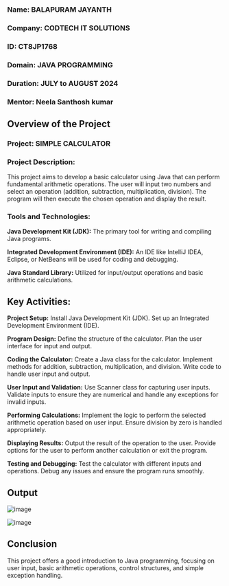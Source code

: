 ### **Name:** BALAPURAM JAYANTH
### **Company:** CODTECH IT SOLUTIONS
### **ID:** CT8JP1768
### **Domain:** JAVA PROGRAMMING
### **Duration:** JULY to AUGUST 2024
### **Mentor:** Neela Santhosh kumar

## Overview of the Project
### Project: SIMPLE CALCULATOR

### Project Description:
This project aims to develop a basic calculator using Java that can perform fundamental arithmetic operations. The user will input two numbers and select an operation (addition, subtraction, multiplication, division). The program will then execute the chosen operation and display the result.

### Tools and Technologies:
**Java Development Kit (JDK):** The primary tool for writing and compiling Java programs.

**Integrated Development Environment (IDE):** An IDE like IntelliJ IDEA, Eclipse, or NetBeans will be used for coding and debugging.

**Java Standard Library:** Utilized for input/output operations and basic arithmetic calculations.

## Key Activities:

**Project Setup:**
Install Java Development Kit (JDK).
Set up an Integrated Development Environment (IDE).

**Program Design:**
Define the structure of the calculator.
Plan the user interface for input and output.

**Coding the Calculator:**
Create a Java class for the calculator.
Implement methods for addition, subtraction, multiplication, and division.
Write code to handle user input and output.

**User Input and Validation:**
Use Scanner class for capturing user inputs.
Validate inputs to ensure they are numerical and handle any exceptions for invalid inputs.

**Performing Calculations:**
Implement the logic to perform the selected arithmetic operation based on user input.
Ensure division by zero is handled appropriately.

**Displaying Results:**
Output the result of the operation to the user.
Provide options for the user to perform another calculation or exit the program.

**Testing and Debugging:**
Test the calculator with different inputs and operations.
Debug any issues and ensure the program runs smoothly.


## Output

![image](https://github.com/Jayanth2908/CODTECH-IT-Task-1/assets/165387503/fa7dda5c-8e99-438b-9f40-dab211b9c87b)

![image](https://github.com/Jayanth2908/CODTECH-IT-Task-1/assets/165387503/f8cff960-d85f-4451-9c1d-e7c261b4888a)




## Conclusion
This project offers a good introduction to Java programming, focusing on user input, basic arithmetic operations, control structures, and simple exception handling.
























